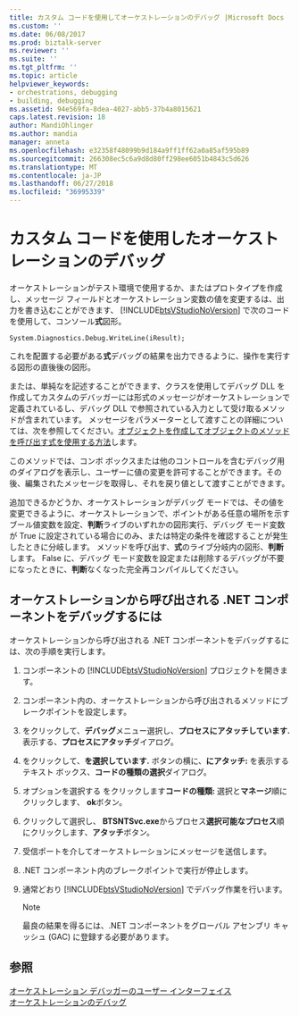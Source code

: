 ```yaml
---
title: カスタム コードを使用してオーケストレーションのデバッグ |Microsoft Docs
ms.custom: ''
ms.date: 06/08/2017
ms.prod: biztalk-server
ms.reviewer: ''
ms.suite: ''
ms.tgt_pltfrm: ''
ms.topic: article
helpviewer_keywords:
- orchestrations, debugging
- building, debugging
ms.assetid: 94e569fa-8dea-4027-abb5-37b4a8015621
caps.latest.revision: 18
author: MandiOhlinger
ms.author: mandia
manager: anneta
ms.openlocfilehash: e32358f48099b9d184a9ff1ff62a0a85af595b89
ms.sourcegitcommit: 266308ec5c6a9d8d80ff298ee6051b4843c5d626
ms.translationtype: MT
ms.contentlocale: ja-JP
ms.lasthandoff: 06/27/2018
ms.locfileid: "36995339"
---
```

# <a name="debugging-orchestrations-by-using-custom-code"></a>カスタム コードを使用したオーケストレーションのデバッグ
オーケストレーションがテスト環境で使用するか、またはプロトタイプを作成し、メッセージ フィールドとオーケストレーション変数の値を変更するは、出力を書き込むことができます、 [!INCLUDE[btsVStudioNoVersion](../includes/btsvstudionoversion-md.md)] で次のコードを使用して、コンソール**式**図形。  
  
```  
System.Diagnostics.Debug.WriteLine(iResult);  
```  
  
 これを配置する必要がある**式**デバッグの結果を出力できるように、操作を実行する図形の直後後の図形。  
  
 または、単純なを記述することができます、クラスを使用してデバッグ DLL を作成してカスタムのデバッガーには形式のメッセージがオーケストレーションで定義されているし、デバッグ DLL で参照されている入力として受け取るメソッドが含まれています。 メッセージをパラメーターとして渡すことの詳細については、次を参照してください。[オブジェクトを作成してオブジェクトのメソッドを呼び出す式を使用する方法](../core/how-to-use-expressions-to-create-objects-and-call-object-methods.md)します。  
  
 このメソッドでは、コンボ ボックスまたは他のコントロールを含むデバッグ用のダイアログを表示し、ユーザーに値の変更を許可することができます。その後、編集されたメッセージを取得し、それを戻り値として渡すことができます。  
  
 追加できるかどうか、オーケストレーションがデバッグ モードでは、その値を変更できるように、オーケストレーションで、ポイントがある任意の場所を示すブール値変数を設定、**判断**ライブのいずれかの図形実行、デバッグ モード変数が True に設定されている場合にのみ、または特定の条件を確認することが発生したときに分岐します。 メソッドを呼び出す、**式**のライブ分岐内の図形、**判断**します。 False に、デバッグ モード変数を設定または削除するデバッグが不要になったときに、**判断**なくなった完全再コンパイルしてください。  
  
## <a name="to-debug-a-net-component-called-by-an-orchestration"></a>オーケストレーションから呼び出される .NET コンポーネントをデバッグするには  
 オーケストレーションから呼び出される .NET コンポーネントをデバッグするには、次の手順を実行します。  
  
1. コンポーネントの [!INCLUDE[btsVStudioNoVersion](../includes/btsvstudionoversion-md.md)] プロジェクトを開きます。  
  
2. コンポーネント内の、オーケストレーションから呼び出されるメソッドにブレークポイントを設定します。  
  
3. をクリックして、**デバッグ**メニュー選択し、**プロセスにアタッチしています.** 表示する、**プロセスにアタッチ**ダイアログ。  
  
4. をクリックして、**を選択しています.** ボタンの横に、**にアタッチ:** を表示するテキスト ボックス、**コードの種類の選択**ダイアログ。  
  
5. オプションを選択する をクリックします**コードの種類:** 選択と**マネージ**順にクリックします、 **ok**ボタン。  
  
6. クリックして選択し、 **BTSNTSvc.exe**からプロセス**選択可能なプロセス**順にクリックします、**アタッチ**ボタン。  
  
7. 受信ポートを介してオーケストレーションにメッセージを送信します。  
  
8. .NET コンポーネント内のブレークポイントで実行が停止します。  
  
9. 通常どおり [!INCLUDE[btsVStudioNoVersion](../includes/btsvstudionoversion-md.md)] でデバッグ作業を行います。  
  
    > [!NOTE]
    >  最良の結果を得るには、.NET コンポーネントをグローバル アセンブリ キャッシュ (GAC) に登録する必要があります。  
  
## <a name="see-also"></a>参照  
 [オーケストレーション デバッガーのユーザー インターフェイス](../core/orchestration-debugger-user-interface.md)   
 [オーケストレーションのデバッグ](../core/debugging-orchestrations.md)